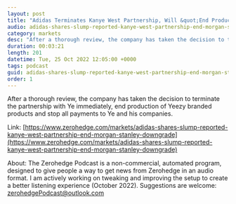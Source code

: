 ```yaml
---
layout: post
title: "Adidas Terminates Kanye West Partnership, Will &quot;End Production Of Yeezy Branded Products&quot;"
audio: adidas-shares-slump-reported-kanye-west-partnership-end-morgan-stanley-downgrade-0
category: markets
desc: "After a thorough review, the company has taken the decision to terminate the partnership with Ye immediately, end production of Yeezy branded products and stop all payments to Ye and his companies."
duration: 00:03:21
length: 201
datetime: Tue, 25 Oct 2022 12:05:00 +0000
tags: podcast
guid: adidas-shares-slump-reported-kanye-west-partnership-end-morgan-stanley-downgrade-0
order: 1
---
```

After a thorough review, the company has taken the decision to terminate the partnership with Ye immediately, end production of Yeezy branded products and stop all payments to Ye and his companies.

Link: [https://www.zerohedge.com/markets/adidas-shares-slump-reported-kanye-west-partnership-end-morgan-stanley-downgrade](https://www.zerohedge.com/markets/adidas-shares-slump-reported-kanye-west-partnership-end-morgan-stanley-downgrade)

About: The Zerohedge Podcast is a non-commercial, automated program, designed to give people a way to get news from Zerohedge in an audio format.  I am actively working on tweaking and improving the setup to create a better listening experience (October 2022).  Suggestions are welcome: [zerohedgePodcast@outlook.com](mailto:zerohedgePodcast@outlook.com)
